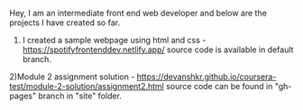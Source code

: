 Hey, I am an intermediate front end web developer and below are the projects I have created so far.

1) I created a sample webpage using html and css - https://spotifyfrontenddev.netlify.app/
source code is available in default branch.

2)Module 2 assignment solution - https://devanshkr.github.io/coursera-test/module-2-solution/assignment2.html
source code can be found in "gh-pages" branch in "site" folder.
 
